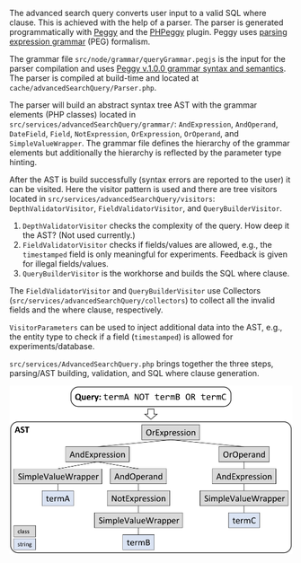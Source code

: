 The advanced search query converts user input to a valid SQL where clause. This is achieved with the help of a parser. The parser is generated programmatically with [Peggy](https://github.com/peggyjs/peggy) and the [PHPeggy](https://github.com/marcelbolten/phpeggy) plugin. Peggy uses [parsing expression grammar](http://en.wikipedia.org/wiki/Parsing_expression_grammar) (PEG) formalism.

The grammar file `src/node/grammar/queryGrammar.pegjs` is the input for the parser compilation and uses [Peggy v.1.0.0 grammar syntax and semantics](https://github.com/peggyjs/peggy/tree/v1.0.0#grammar-syntax-and-semantics). The parser is compiled at build-time and located at `cache/advancedSearchQuery/Parser.php`.

The parser will build an abstract syntax tree AST with the grammar elements (PHP classes) located in `src/services/advancedSearchQuery/grammar/`: `AndExpression`, `AndOperand`, `DateField`, `Field`, `NotExpression`, `OrExpression`, `OrOperand`, and `SimpleValueWrapper`. The grammar file defines the hierarchy of the grammar elements but additionally the hierarchy is reflected by the parameter type hinting.

After the AST is build successfully (syntax errors are reported to the user) it can be visited. Here the visitor pattern is used and there are tree visitors located in `src/services/advancedSearchQuery/visitors`: `DepthValidatorVisitor`, `FieldValidatorVisitor`, and `QueryBuilderVisitor`. 

1. `DepthValidatorVisitor` checks the complexity of the query. How deep it the AST? (Not used currently.)
2. `FieldValidatorVisitor` checks if fields/values are allowed, e.g., the `timestamped` field is only meaningful for experiments. Feedback is given for illegal fields/values.
3. `QueryBuilderVisitor` is the workhorse and builds the SQL where clause.

The `FieldValidatorVisitor` and `QueryBuilderVisitor` use Collectors (`src/services/advancedSearchQuery/collectors`) to collect all the invalid fields and the where clause, respectively.

`VisitorParameters` can be used to inject additional data into the AST, e.g., the entity type to check if a field (`timestamped`) is allowed for experiments/database.

`src/services/AdvancedSearchQuery.php` brings together the three steps, parsing/AST building, validation, and SQL where clause generation.

![Query and AST example!](Query-AST-example.svg "Query and AST example")
